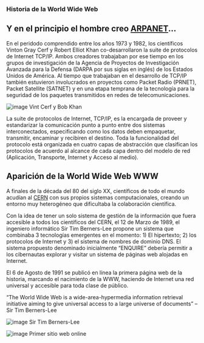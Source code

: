 ### Historia de la World Wide Web

## Y en el principio el hombre creo [ARPANET](https://es.wikipedia.org/wiki/ARPANET)...

En el peridodo comprendido entre los años 1973 y 1982, los científicos Vinton Gray Cerf y Robert Elliot Khan co-desarrollaron la suite de protocolos de Internet TCP/IP. Ambos creadores trabajaban por ese tiempo en los grupos de investigación de la Agencia de Proyectos de Investigación Avanzada para la Defensa (DARPA por sus siglas en inglés) de los Estados Unidos de América. Al tiempo que trabajaban en el desarrollo de TCP/IP también estuvieron involucrados en proyectos como Packet Radio (PRNET), Packet Satellite (SATNET) y en una etapa temprana de la tecnología para la seguridad de los paquetes transmitidos en redes de telecomunicaciones.

![image](https://github.com/camilocorreaUdeA/Programacion_Web_2023_2/assets/42076547/1e225bf6-2207-4a52-b7f6-57cf7ec8677f)
Vint Cerf y Bob Khan

La suite de protocolos de Internet, TCP/IP, es la encargada de proveer y estandarizar la comunicación punto a punto entre dos sistemas interconectados, especificando como los datos deben empaquetar, transmitir, encaminar y recibiren el destino. Toda la funcionalidad del protocolo está organizada en cuatro capas de abstracción que clasifican los protocolos de acuerdo al alcance de cada capa dentro del modelo de red (Aplicación, Transporte, Internet y Acceso al medio).

## Aparición de la World Wide Web WWW

A finales de la década del 80 del siglo XX, científicos de todo el mundo acudían al [CERN](https://es.wikipedia.org/wiki/Organizaci%C3%B3n_Europea_para_la_Investigaci%C3%B3n_Nuclear) con sus propios sistemas computacionales, creando un entorno muy heterogéneo que dificultaba la colaboración científica.

Con la idea de tener un solo sistema de gestión de la información que fuera accesible a todos los científicos del CERN, el 12 de Marzo de 1989, el ingeniero informático Sir Tim Berners-Lee propone un sistema que combinaba 3 tecnologías emergentes en el momento: 1) El hipertexto; 2) los protocolos de Internet y 3) el sistema de nombres de dominio DNS. El sistema propuesto denominado inicialmente “ENQUIRE” debería permitir a los cibernautas explorar y visitar un sistema de páginas web alojadas en Internet.

El 6 de Agosto de 1991 se publicó en línea la primera página web de la historia, marcando el nacimiento de la WWW, haciendo de Internet una red universal y accesible para toda clase de público.

“The World Wide Web is a wide-area-hypermedia information retrieval initiative aiming to give universal access to a large universe of documents” – Sir Tim Berners-Lee

![image](https://github.com/camilocorreaUdeA/Programacion_Web_2023_2/assets/42076547/dde05634-a3c0-45cd-ad7b-85aced8f9349)
Sir Tim Berners-Lee

![image](https://github.com/camilocorreaUdeA/Programacion_Web_2023_2/assets/42076547/f975d32f-7de2-4c08-a575-bb351318b263)
Primer sitio web online



